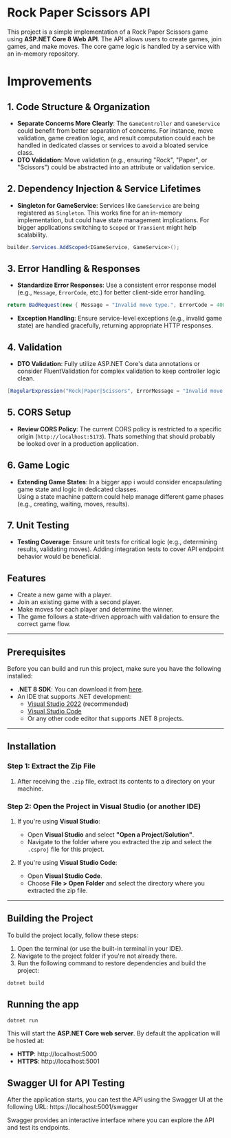# Rock Paper Scissors API

This project is a simple implementation of a Rock Paper Scissors game using **ASP.NET Core 8 Web API**. The API allows users to create games, join games, and make moves. The core game logic is handled by a service with an in-memory repository.

# Improvements

## 1. Code Structure & Organization
- **Separate Concerns More Clearly**: The `GameController` and `GameService` could benefit from better separation of concerns. For instance, move validation, game creation logic, and result computation could each be handled in dedicated classes or services to avoid a bloated service class.
- **DTO Validation**: Move validation (e.g., ensuring "Rock", "Paper", or "Scissors") could be abstracted into an attribute or validation service.

## 2. Dependency Injection & Service Lifetimes
- **Singleton for GameService**: Services like `GameService` are being registered as `Singleton`. This works fine for an in-memory implementation, but could have state management implications. For bigger applications switching to `Scoped` or `Transient` might help scalability.
  
```csharp
builder.Services.AddScoped<IGameService, GameService>();
```

## 3. Error Handling & Responses
- **Standardize Error Responses**: Use a consistent error response model (e.g., `Message`, `ErrorCode`, etc.) for better client-side error handling.

```csharp
return BadRequest(new { Message = "Invalid move type.", ErrorCode = 400 });
```
- **Exception Handling**: Ensure service-level exceptions (e.g., invalid game state) are handled gracefully, returning appropriate HTTP responses.

## 4. Validation
- **DTO Validation**: Fully utilize ASP.NET Core's data annotations or consider FluentValidation for complex validation to keep controller logic clean.

```csharp
[RegularExpression("Rock|Paper|Scissors", ErrorMessage = "Invalid move type.")]
```

## 5. CORS Setup
- **Review CORS Policy**: The current CORS policy is restricted to a specific origin (`http://localhost:5173`). Thats something that should probably be looked over in a production application.

## 6. Game Logic
- **Extending Game States**: In a bigger app i would consider encapsulating game state and logic in dedicated classes. 	
    Using a state machine pattern could help manage different game phases (e.g., creating, waiting, moves, results).

## 7. Unit Testing
- **Testing Coverage**: Ensure unit tests for critical logic (e.g., determining results, validating moves). Adding integration tests to cover API endpoint behavior would be beneficial.

## Features

- Create a new game with a player.
- Join an existing game with a second player.
- Make moves for each player and determine the winner.
- The game follows a state-driven approach with validation to ensure the correct game flow.

---

## Prerequisites

Before you can build and run this project, make sure you have the following installed:

- **.NET 8 SDK**: You can download it from [here](https://dotnet.microsoft.com/en-us/download/dotnet/8.0).
- An IDE that supports .NET development:
  - [Visual Studio 2022](https://visualstudio.microsoft.com/) (recommended)
  - [Visual Studio Code](https://code.visualstudio.com/)
  - Or any other code editor that supports .NET 8 projects.

---

## Installation

### Step 1: Extract the Zip File
1. After receiving the `.zip` file, extract its contents to a directory on your machine.

### Step 2: Open the Project in Visual Studio (or another IDE)
1. If you're using **Visual Studio**:
   - Open **Visual Studio** and select **"Open a Project/Solution"**.
   - Navigate to the folder where you extracted the zip and select the `.csproj` file for this project.
   
2. If you're using **Visual Studio Code**:
   - Open **Visual Studio Code**.
   - Choose **File > Open Folder** and select the directory where you extracted the zip file.

---

## Building the Project

To build the project locally, follow these steps:

1. Open the terminal (or use the built-in terminal in your IDE).
2. Navigate to the project folder if you're not already there.
3. Run the following command to restore dependencies and build the project:

```bash
dotnet build
```
## Running the app
```bash
dotnet run
```

This will start the **ASP.NET Core web server**. By default the application will be hosted at:

- **HTTP**: http://localhost:5000
- **HTTPS**: http://localhost:5001

## Swagger UI for API Testing
After the application starts, you can test the API using the Swagger UI at the following URL:
https://localhost:5001/swagger

Swagger provides an interactive interface where you can explore the API and test its endpoints.

